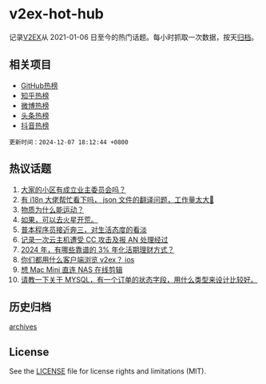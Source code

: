# v2ex-hot-hub

 记录[V2EX](https://www.v2ex.com/)从 2021-01-06 日至今的热门话题。每小时抓取一次数据，按天[归档](archives)。
 
 ## 相关项目

- [GitHub热榜](https://github.com/lonnyzhang423/github-hot-hub)
- [知乎热榜](https://github.com/lonnyzhang423/zhihu-hot-hub)
- [微博热榜](https://github.com/lonnyzhang423/weibo-hot-hub)
- [头条热榜](https://github.com/lonnyzhang423/toutiao-hot-hub)
- [抖音热榜](https://github.com/lonnyzhang423/douyin-hot-hub)


 `更新时间：2024-12-07 18:12:44 +0800`

## 热议话题

1. [大家的小区有成立业主委员会吗？](https://www.v2ex.com/t/1095678)
1. [有 i18n 大佬帮忙看下吗， json 文件的翻译问题，工作量太大🤪](https://www.v2ex.com/t/1095668)
1. [物质为什么能运动？](https://www.v2ex.com/t/1095649)
1. [如果，可以去火星开荒。](https://www.v2ex.com/t/1095688)
1. [普本程序员接近奔三，对生活态度的看淡](https://www.v2ex.com/t/1095663)
1. [记录一次云主机遭受 CC 攻击及报 AN 处理经过](https://www.v2ex.com/t/1095652)
1. [2024 年，有哪些靠谱的 3% 年化活期理财方式？](https://www.v2ex.com/t/1095698)
1. [你们都用什么客户端浏览 v2ex？ ios](https://www.v2ex.com/t/1095740)
1. [想 Mac Mini 直连 NAS 在线剪辑](https://www.v2ex.com/t/1095650)
1. [请教一下关于 MYSQL，有一个订单的状态字段，用什么类型来设计比较好。](https://www.v2ex.com/t/1095729)

## 历史归档

[archives](archives)

## License

See the [LICENSE](LICENSE) file for license rights and limitations (MIT).

